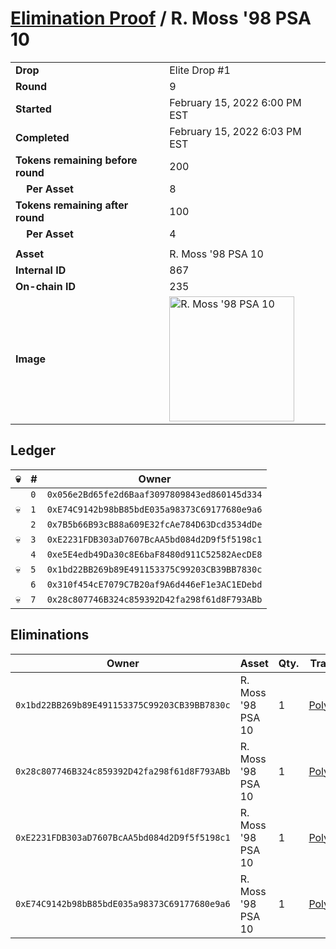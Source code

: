 # [Elimination Proof](./readme.md) / R. Moss &#039;98 PSA 10

|||
|---|---|
| **Drop** | Elite Drop #1 |
| **Round** | 9 |
| **Started** | February 15, 2022 6:00 PM EST |
| **Completed** | February 15, 2022 6:03 PM EST |
| **Tokens remaining before round** | 200 |
| **&nbsp;&nbsp;&nbsp;&nbsp;Per Asset** | 8 |
| **Tokens remaining after round** | 100 |
| **&nbsp;&nbsp;&nbsp;&nbsp;Per Asset** | 4 |
| | |
| **Asset** | R. Moss &#039;98 PSA 10 |
| **Internal ID** | 867 |
| **On-chain ID** | 235 |
| **Image** | <img src="https://tcdn.blokpax.com/95836cf2-27e6-4678-b9c4-8cfa8f671b9c/94e83ac7dcbb4642fe7e363f76bc35174f001e958e4e8d723f653508f9e60ad6.png" height="200" alt="R. Moss &#039;98 PSA 10" /> |

## Ledger

| 💀 | # | Owner |
| --- | --- | --- |
|  | `0` | `0x056e2Bd65fe2d6Baaf3097809843ed860145d334` |
| 💀 | `1` | `0xE74C9142b98bB85bdE035a98373C69177680e9a6` |
|  | `2` | `0x7B5b66B93cB88a609E32fcAe784D63Dcd3534dDe` |
| 💀 | `3` | `0xE2231FDB303aD7607BcAA5bd084d2D9f5f5198c1` |
|  | `4` | `0xe5E4edb49Da30c8E6baF8480d911C52582AecDE8` |
| 💀 | `5` | `0x1bd22BB269b89E491153375C99203CB39BB7830c` |
|  | `6` | `0x310f454cE7079C7B20af9A6d446eF1e3AC1EDebd` |
| 💀 | `7` | `0x28c807746B324c859392D42fa298f61d8F793ABb` |


## Eliminations

| Owner | Asset | Qty. | Transaction |
| --- | --- | --- | --- |
| `0x1bd22BB269b89E491153375C99203CB39BB7830c` | R. Moss '98 PSA 10 | 1 | [Polygonscan](https://polygonscan.com/tx/0x5e8f3ccc5d6aeb2e68bbcd8131d7062de186a3475e286b08c4ab9822c454b395) |
| `0x28c807746B324c859392D42fa298f61d8F793ABb` | R. Moss '98 PSA 10 | 1 | [Polygonscan](https://polygonscan.com/tx/0xcb4c99878e100ba1ba74ef539164dfbb7929a188ba97b7126c4353ee4283c34c) |
| `0xE2231FDB303aD7607BcAA5bd084d2D9f5f5198c1` | R. Moss '98 PSA 10 | 1 | [Polygonscan](https://polygonscan.com/tx/0xd4e8045ed48713c3eac8722b615255d9e1065808ca73bd7cab751725c1d65dc0) |
| `0xE74C9142b98bB85bdE035a98373C69177680e9a6` | R. Moss '98 PSA 10 | 1 | [Polygonscan](https://polygonscan.com/tx/0x91927aee9945a1b13bb12545a57315aadad74690d9495eec599360edede5a2a6) |
